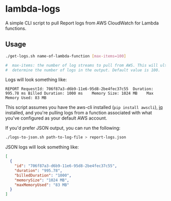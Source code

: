 # lambda-logs

A simple CLI script to pull Report logs from AWS CloudWatch for Lambda functions.

## Usage

```bash
./get-logs.sh name-of-lambda-function [max-items=100]

#  max-items: the number of log streams to pull from AWS. This will ultimately
#  determine the number of logs in the output. Default value is 100.
```

Logs will look something like:

```
REPORT RequestId: 706f87a3-d6b9-11e6-95d8-2be4fec37c55	Duration: 995.78 ms	Billed Duration: 1000 ms 	Memory Size: 1024 MB	Max Memory Used: 83 MB

```

This script assumes you have the aws-cli installed (`pip install awscli`),
[jq](https://stedolan.github.io/jq/) installed, and you're pulling logs from a
function associated with what you've configured as your default AWS account.

If you'd prefer JSON output, you can run the following:

```bash
./logs-to-json.sh path-to-log-file > report-logs.json
```

JSON logs will look something like:

```json
[
  {
    "id": "706f87a3-d6b9-11e6-95d8-2be4fec37c55",
    "duration": "995.78",
    "billedDuration": "1000",
    "memorySize": "1024 MB",
    "maxMemoryUsed": "83 MB"
  }
]
```
